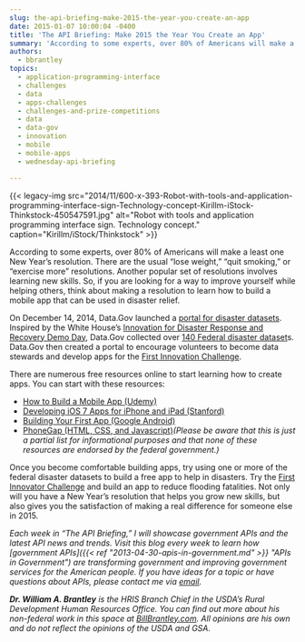 ```yaml
---
slug: the-api-briefing-make-2015-the-year-you-create-an-app
date: 2015-01-07 10:00:04 -0400
title: 'The API Briefing: Make 2015 the Year You Create an App'
summary: 'According to some experts, over 80% of Americans will make a least one New Year’s resolution. So, if you are looking for a way to improve yourself while helping others, think about making a resolution to learn how to build a mobile app that can be used in disaster relief.'
authors:
  - bbrantley
topics:
  - application-programming-interface
  - challenges
  - data
  - apps-challenges
  - challenges-and-prize-competitions
  - data
  - data-gov
  - innovation
  - mobile
  - mobile-apps
  - wednesday-api-briefing

---
```


{{< legacy-img src="2014/11/600-x-393-Robot-with-tools-and-application-programming-interface-sign-Technology-concept-Kirillm-iStock-Thinkstock-450547591.jpg" alt="Robot with tools and application programming interface sign. Technology concept." caption="Kirillm/iStock/Thinkstock" >}} 

According to some experts, over 80% of Americans will make a least one New Year’s resolution. There are the usual “lose weight,” “quit smoking,” or “exercise more” resolutions. Another popular set of resolutions involves learning new skills. So, if you are looking for a way to improve yourself while helping others, think about making a resolution to learn how to build a mobile app that can be used in disaster relief.

On December 14, 2014, Data.Gov launched a <a href="http://www.data.gov/disasters/" target="_blank">portal for disaster datasets</a>. Inspired by the White House’s <a href="http://www.whitehouse.gov/blog/2014/08/04/more-1500-people-participate-white-house-innovation-disaster-response-and-recovery-d" target="_blank">Innovation for Disaster Response and Recovery Demo Day</a>, Data.Gov collected over <a href="http://catalog.data.gov/dataset?groups=disasters#topic=disasters_navigation" target="_blank">140 Federal disaster dataset</a>s. Data.Gov then created a portal to encourage volunteers to become data stewards and develop apps for the <a href="http://www.data.gov/disasters/get-involved/" target="_blank">First Innovation Challenge</a>.

There are numerous free resources online to start learning how to create apps. You can start with these resources:

  * <a href="https://www.udemy.com/how-to-build-a-mobile-app/" target="_blank">How to Build a Mobile App (Udemy)</a>
  * <a href="https://itunes.apple.com/us/course/developing-ios-7-apps-for/id733644550" target="_blank">Developing iOS 7 Apps for iPhone and iPad (Stanford)</a>
  * <a href="http://developer.android.com/training/basics/firstapp/index.html" target="_blank">Building Your First App (Google Android)</a>
  * <a href="http://phonegap.com/" target="_blank">PhoneGap (HTML, CSS, and Javascript)</a>_(Please be aware that this is just a partial list for informational purposes and that none of these resources are endorsed by the federal government.)_ 

Once you become comfortable building apps, try using one or more of the federal disaster datasets to build a free app to help in disasters. Try the <a href="http://www.data.gov/disasters/innovator-challenge/" target="_blank">First Innovator Challenge</a> and build an app to reduce flooding fatalities. Not only will you have a New Year’s resolution that helps you grow new skills, but also gives you the satisfaction of making a real difference for someone else in 2015.

_Each week in “The API Briefing,” I will showcase government APIs and the latest API news and trends. Visit this blog every week to learn how [government APIs]({{< ref "2013-04-30-apis-in-government.md" >}} "APIs in Government") are transforming government and improving government services for the American people. If you have ideas for a topic or have questions about APIs, please contact me via_ [_email_](mailto:bill.brantley@wdc.usda.gov)_._

_**Dr. William A. Brantley** is the HRIS Branch Chief in the USDA’s Rural Development Human Resources Office. You can find out more about his non-federal work in this space at_ [_BillBrantley.com_](http://billbrantley.com/)_. All opinions are his own and do not reflect the opinions of the USDA and GSA._
